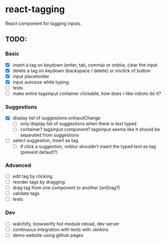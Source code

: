 # react-tagging
React component for tagging inputs.

## TODO:
### Basic
- [X] insert a tag on keydown (enter, tab, comma) or onblur, clear the input
- [X] delete a tag on keydown (backspace / delete) or onclick of button
- [X] input placeholder
- [X] input autosize while typing
- [ ] tests
- [ ] make entire tagsinput container clickable, how does i-like-robots do it?

### Suggestions
- [X] display list of suggestions onInputChange
  - [ ] only display list of suggestions when there is text typed
  - [ ] container? tagsinput component? tagsinput seems like it should be separated from suggestions
- [ ] select suggestion, insert as tag
  - [ ] if click a suggestion, onblur shouldn't insert the typed text as tag (prevent default?)

### Advanced
- [ ] edit tag by clicking
- [ ] reorder tags by dragging
- [ ] drag tag from one component to another (onDrag?)
- [ ] validate tags
- [ ] tests

### Dev
- [ ] watchify, browserify hot module reload, dev server
- [ ] continuous integration with tests with Jenkins
- [ ] demo website using github pages
